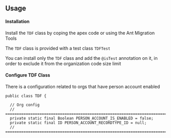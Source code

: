 ## Usage 



#### Installation

Install the ``TDF`` class by coping the apex code or using the Ant Migration Tools

The ``TDF`` class is provided with a test class ``TDFTest``

You can install only the ``TDF`` class and add the ``@isTest`` annotation on it, in order to exclude it from the organization code size limit 

#### Configure TDF Class 

There is a configuration related to orgs that have person account enabled 

  ```apex
public class TDF {

	// Org config
	// ==========================================================================
	private static final Boolean PERSON_ACCOUNT_IS_ENABLED = false;
	private static final ID PERSON_ACCOUNT_RECORDTYPE_ID = null;
	// ==========================================================================
  ```
